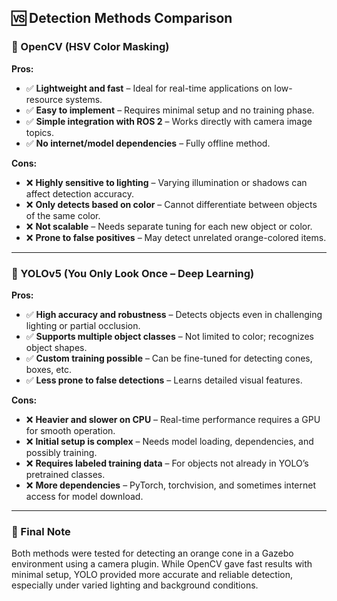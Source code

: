 ## 🆚 Detection Methods Comparison

### 📸 OpenCV (HSV Color Masking)

**Pros:**
- ✅ **Lightweight and fast** – Ideal for real-time applications on low-resource systems.
- ✅ **Easy to implement** – Requires minimal setup and no training phase.
- ✅ **Simple integration with ROS 2** – Works directly with camera image topics.
- ✅ **No internet/model dependencies** – Fully offline method.

**Cons:**
- ❌ **Highly sensitive to lighting** – Varying illumination or shadows can affect detection accuracy.
- ❌ **Only detects based on color** – Cannot differentiate between objects of the same color.
- ❌ **Not scalable** – Needs separate tuning for each new object or color.
- ❌ **Prone to false positives** – May detect unrelated orange-colored items.

---

### 🧠 YOLOv5 (You Only Look Once – Deep Learning)

**Pros:**
- ✅ **High accuracy and robustness** – Detects objects even in challenging lighting or partial occlusion.
- ✅ **Supports multiple object classes** – Not limited to color; recognizes object shapes.
- ✅ **Custom training possible** – Can be fine-tuned for detecting cones, boxes, etc.
- ✅ **Less prone to false detections** – Learns detailed visual features.

**Cons:**
- ❌ **Heavier and slower on CPU** – Real-time performance requires a GPU for smooth operation.
- ❌ **Initial setup is complex** – Needs model loading, dependencies, and possibly training.
- ❌ **Requires labeled training data** – For objects not already in YOLO’s pretrained classes.
- ❌ **More dependencies** – PyTorch, torchvision, and sometimes internet access for model download.

---

### 📝 Final Note

Both methods were tested for detecting an orange cone in a Gazebo environment using a camera plugin. While OpenCV gave fast results with minimal setup, YOLO provided more accurate and reliable detection, especially under varied lighting and background conditions.
